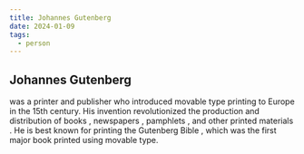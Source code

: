 ```yaml
---
title: Johannes Gutenberg
date: 2024-01-09
tags:
  - person
---
```

## Johannes Gutenberg 
was a printer and publisher who introduced movable type printing to Europe in the 15th century. His invention revolutionized the production and distribution of books , newspapers , pamphlets , and other printed materials . He is best known for printing the Gutenberg Bible , which was the first major book printed using movable type.